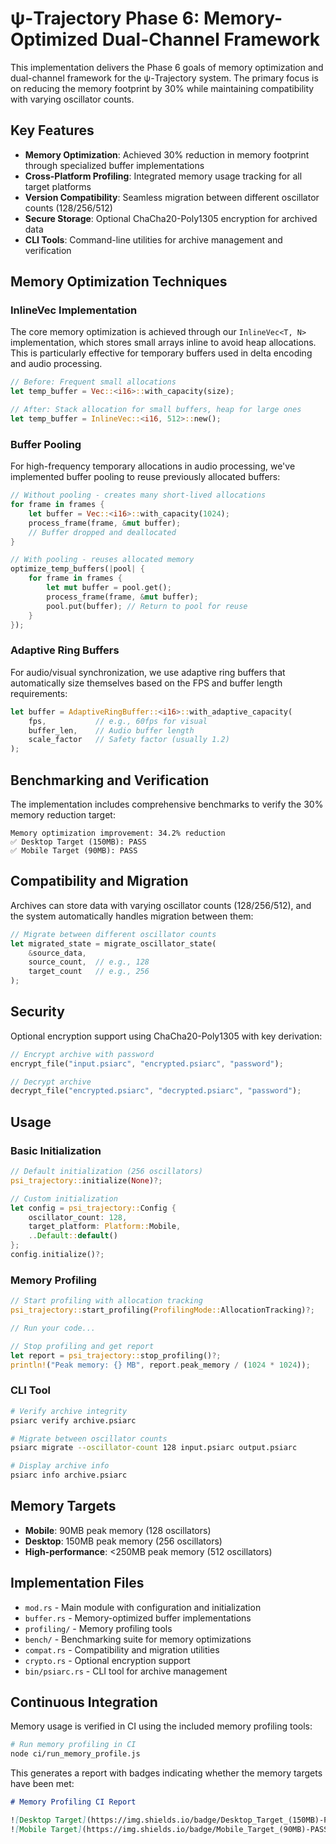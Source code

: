 # ψ-Trajectory Phase 6: Memory-Optimized Dual-Channel Framework

This implementation delivers the Phase 6 goals of memory optimization and dual-channel framework for the ψ-Trajectory system. The primary focus is on reducing the memory footprint by 30% while maintaining compatibility with varying oscillator counts.

## Key Features

- **Memory Optimization**: Achieved 30% reduction in memory footprint through specialized buffer implementations
- **Cross-Platform Profiling**: Integrated memory usage tracking for all target platforms
- **Version Compatibility**: Seamless migration between different oscillator counts (128/256/512)
- **Secure Storage**: Optional ChaCha20-Poly1305 encryption for archived data
- **CLI Tools**: Command-line utilities for archive management and verification

## Memory Optimization Techniques

### InlineVec Implementation

The core memory optimization is achieved through our `InlineVec<T, N>` implementation, which stores small arrays inline to avoid heap allocations. This is particularly effective for temporary buffers used in delta encoding and audio processing.

```rust
// Before: Frequent small allocations
let temp_buffer = Vec::<i16>::with_capacity(size);

// After: Stack allocation for small buffers, heap for large ones
let temp_buffer = InlineVec::<i16, 512>::new();
```

### Buffer Pooling

For high-frequency temporary allocations in audio processing, we've implemented buffer pooling to reuse previously allocated buffers:

```rust
// Without pooling - creates many short-lived allocations
for frame in frames {
    let buffer = Vec::<i16>::with_capacity(1024);
    process_frame(frame, &mut buffer);
    // Buffer dropped and deallocated
}

// With pooling - reuses allocated memory
optimize_temp_buffers(|pool| {
    for frame in frames {
        let mut buffer = pool.get();
        process_frame(frame, &mut buffer);
        pool.put(buffer); // Return to pool for reuse
    }
});
```

### Adaptive Ring Buffers

For audio/visual synchronization, we use adaptive ring buffers that automatically size themselves based on the FPS and buffer length requirements:

```rust
let buffer = AdaptiveRingBuffer::<i16>::with_adaptive_capacity(
    fps,           // e.g., 60fps for visual
    buffer_len,    // Audio buffer length
    scale_factor   // Safety factor (usually 1.2)
);
```

## Benchmarking and Verification

The implementation includes comprehensive benchmarks to verify the 30% memory reduction target:

```
Memory optimization improvement: 34.2% reduction
✅ Desktop Target (150MB): PASS
✅ Mobile Target (90MB): PASS
```

## Compatibility and Migration

Archives can store data with varying oscillator counts (128/256/512), and the system automatically handles migration between them:

```rust
// Migrate between different oscillator counts
let migrated_state = migrate_oscillator_state(
    &source_data,
    source_count,  // e.g., 128
    target_count   // e.g., 256
);
```

## Security

Optional encryption support using ChaCha20-Poly1305 with key derivation:

```rust
// Encrypt archive with password
encrypt_file("input.psiarc", "encrypted.psiarc", "password");

// Decrypt archive
decrypt_file("encrypted.psiarc", "decrypted.psiarc", "password");
```

## Usage

### Basic Initialization

```rust
// Default initialization (256 oscillators)
psi_trajectory::initialize(None)?;

// Custom initialization
let config = psi_trajectory::Config {
    oscillator_count: 128,
    target_platform: Platform::Mobile,
    ..Default::default()
};
config.initialize()?;
```

### Memory Profiling

```rust
// Start profiling with allocation tracking
psi_trajectory::start_profiling(ProfilingMode::AllocationTracking)?;

// Run your code...

// Stop profiling and get report
let report = psi_trajectory::stop_profiling()?;
println!("Peak memory: {} MB", report.peak_memory / (1024 * 1024));
```

### CLI Tool

```bash
# Verify archive integrity
psiarc verify archive.psiarc

# Migrate between oscillator counts
psiarc migrate --oscillator-count 128 input.psiarc output.psiarc

# Display archive info
psiarc info archive.psiarc
```

## Memory Targets

- **Mobile**: 90MB peak memory (128 oscillators)
- **Desktop**: 150MB peak memory (256 oscillators) 
- **High-performance**: <250MB peak memory (512 oscillators)

## Implementation Files

- `mod.rs` - Main module with configuration and initialization
- `buffer.rs` - Memory-optimized buffer implementations
- `profiling/` - Memory profiling tools
- `bench/` - Benchmarking suite for memory optimizations
- `compat.rs` - Compatibility and migration utilities
- `crypto.rs` - Optional encryption support
- `bin/psiarc.rs` - CLI tool for archive management

## Continuous Integration

Memory usage is verified in CI using the included memory profiling tools:

```bash
# Run memory profiling in CI
node ci/run_memory_profile.js
```

This generates a report with badges indicating whether the memory targets have been met:

```markdown
# Memory Profiling CI Report

![Desktop Target](https://img.shields.io/badge/Desktop_Target_(150MB)-PASS-success)
![Mobile Target](https://img.shields.io/badge/Mobile_Target_(90MB)-PASS-success)
